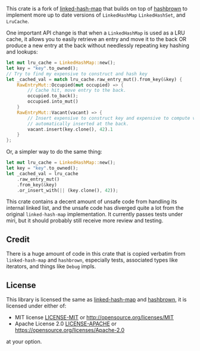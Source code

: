 This crate is a fork of 
[linked-hash-map](https://github.com/contain-rs/linked-hash-map) that builds on
top of [hashbrown](https://github.com/rust-lang/hashbrown) to implement more up
to date versions of `LinkedHashMap` `LinkedHashSet`, and `LruCache`.

One important API change is that when a `LinkedHashMap` is used as a LRU cache,
it allows you to easily retrieve an entry and move it to the back OR produce a
new entry at the back without needlessly repeating key hashing and lookups:

``` rust
let mut lru_cache = LinkedHashMap::new();
let key = "key".to_owned();
// Try to find my expensive to construct and hash key
let _cached_val = match lru_cache.raw_entry_mut().from_key(&key) {
    RawEntryMut::Occupied(mut occupied) => {
        // Cache hit, move entry to the back.
        occupied.to_back();
        occupied.into_mut()
    }
    RawEntryMut::Vacant(vacant) => {
        // Insert expensive to construct key and expensive to compute value,
        // automatically inserted at the back.
        vacant.insert(key.clone(), 42).1
    }
};
```

Or, a simpler way to do the same thing:

``` rust
let mut lru_cache = LinkedHashMap::new();
let key = "key".to_owned();
let _cached_val = lru_cache
    .raw_entry_mut()
    .from_key(&key)
    .or_insert_with(|| (key.clone(), 42));
```

This crate contains a decent amount of unsafe code from handling its internal
linked list, and the unsafe code has diverged quite a lot from the original
`linked-hash-map` implementation.  It currently passes tests under miri, but it
should probably still receive more review and testing.

## Credit

There is a huge amount of code in this crate that is copied verbatim from
`linked-hash-map` and `hashbrown`, especially tests, associated types like
iterators, and things like `Debug` impls.

## License

This library is licensed the same as
[linked-hash-map](https://github.com/contain-rs/linked-hash-map) and
[hashbrown](https://github.com/rust-lang/hashbrown), it is licensed under either
of:

* MIT license [LICENSE-MIT](LICENSE-MIT) or http://opensource.org/licenses/MIT
* Apache License 2.0 [LICENSE-APACHE](LICENSE-APACHE) or https://opensource.org/licenses/Apache-2.0

at your option.
